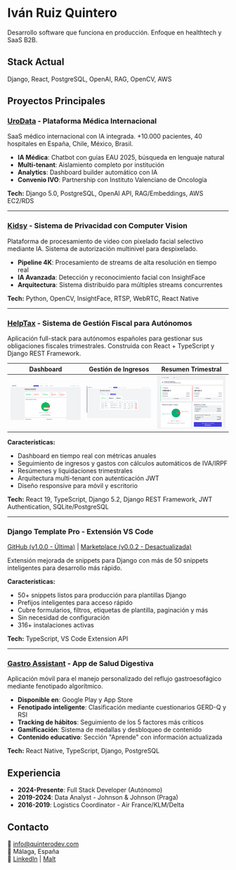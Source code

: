 # Iván Ruiz Quintero

Desarrollo software que funciona en producción.
Enfoque en healthtech y SaaS B2B.

## Stack Actual

Django, React, PostgreSQL, OpenAI, RAG, OpenCV, AWS

## Proyectos Principales

### [UroData](https://github.com/QuinteroDev/urodata-case-study) - Plataforma Médica Internacional

SaaS médico internacional con IA integrada. +10.000 pacientes, 40 hospitales en España, Chile, México, Brasil.
- **IA Médica**: Chatbot con guías EAU 2025, búsqueda en lenguaje natural
- **Multi-tenant**: Aislamiento completo por institución
- **Analytics**: Dashboard builder automático con IA
- **Convenio IVO**: Partnership con Instituto Valenciano de Oncología

**Tech:** Django 5.0, PostgreSQL, OpenAI API, RAG/Embeddings, AWS EC2/RDS

---

### [Kidsy](https://github.com/QuinteroDev/kidsy-case-study) - Sistema de Privacidad con Computer Vision

Plataforma de procesamiento de video con pixelado facial selectivo mediante IA. Sistema de autorización multinivel para despixelado.
- **Pipeline 4K**: Procesamiento de streams de alta resolución en tiempo real
- **IA Avanzada**: Detección y reconocimiento facial con InsightFace
- **Arquitectura**: Sistema distribuido para múltiples streams concurrentes

**Tech:** Python, OpenCV, InsightFace, RTSP, WebRTC, React Native

---

### [HelpTax](https://github.com/QuinteroDev/helptax) - Sistema de Gestión Fiscal para Autónomos

Aplicación full-stack para autónomos españoles para gestionar sus obligaciones fiscales trimestrales. Construida con React + TypeScript y Django REST Framework.

| Dashboard | Gestión de Ingresos | Resumen Trimestral |
|:---------:|:-----------------:|:-----------------:|
| ![Dashboard](https://github.com/QuinteroDev/helptax/blob/main/screenshots/dashboard.png) | ![Ingresos](https://github.com/QuinteroDev/helptax/blob/main/screenshots/ingresos.png) | ![Resumen](https://github.com/QuinteroDev/helptax/blob/main/screenshots/resumen.png) |

**Características:**
- Dashboard en tiempo real con métricas anuales
- Seguimiento de ingresos y gastos con cálculos automáticos de IVA/IRPF
- Resúmenes y liquidaciones trimestrales
- Arquitectura multi-tenant con autenticación JWT
- Diseño responsive para móvil y escritorio

**Tech:** React 19, TypeScript, Django 5.2, Django REST Framework, JWT Authentication, SQLite/PostgreSQL

---

### Django Template Pro - Extensión VS Code

[GitHub (v1.0.0 - Última)](https://github.com/QuinteroDev/djtemplates-autocomplete) | [Marketplace (v0.0.2 - Desactualizada)](https://marketplace.visualstudio.com/items?itemName=quinterodev.djtemplates-autocomplete)

Extensión mejorada de snippets para Django con más de 50 snippets inteligentes para desarrollo más rápido.

**Características:**
- 50+ snippets listos para producción para plantillas Django
- Prefijos inteligentes para acceso rápido
- Cubre formularios, filtros, etiquetas de plantilla, paginación y más
- Sin necesidad de configuración
- 316+ instalaciones activas

**Tech:** TypeScript, VS Code Extension API

---

### [Gastro Assistant](https://github.com/QuinteroDev/gastro-assistant-study) - App de Salud Digestiva

Aplicación móvil para el manejo personalizado del reflujo gastroesofágico mediante fenotipado algorítmico.
- **Disponible en**: Google Play y App Store
- **Fenotipado inteligente**: Clasificación mediante cuestionarios GERD-Q y RSI
- **Tracking de hábitos**: Seguimiento de los 5 factores más críticos
- **Gamificación**: Sistema de medallas y desbloqueo de contenido
- **Contenido educativo**: Sección "Aprende" con información actualizada

**Tech:** React Native, TypeScript, Django, PostgreSQL

## Experiencia

- **2024-Presente**: Full Stack Developer (Autónomo)
- **2019-2024**: Data Analyst - Johnson & Johnson (Praga)
- **2016-2019**: Logistics Coordinator - Air France/KLM/Delta

## Contacto

📧 info@quinterodev.com  
📍 Málaga, España  
🔗 [LinkedIn](https://www.linkedin.com/in/quinterodev/) | [Malt](https://www.malt.es/profile/ivanruizquintero)
